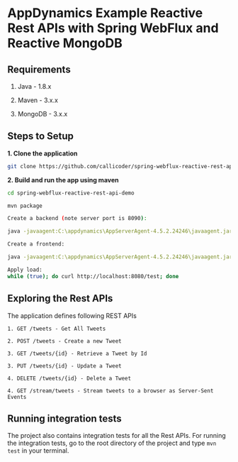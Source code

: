 # AppDynamics Example Reactive Rest APIs with Spring WebFlux and Reactive MongoDB


## Requirements

1. Java - 1.8.x

2. Maven - 3.x.x

3. MongoDB - 3.x.x

## Steps to Setup

**1. Clone the application**

```bash
git clone https://github.com/callicoder/spring-webflux-reactive-rest-api-demo.git
```

**2. Build and run the app using maven**

```bash
cd spring-webflux-reactive-rest-api-demo

mvn package

Create a backend (note server port is 8090):

java -javaagent:C:\appdynamics\AppServerAgent-4.5.2.24246\javaagent.jar -Dappagent.install.dir=C:\appdynamics\AppServerAgent-4.5.2.24246\ -Dappdynamics.agent.nodeName=WebFluxN -Dappdynamics.agent.tierName=WebFluxT -Dallow.unsigned.sdk.extension.jars=true -jar webflux-demo-0.0.1-SNAPSHOT.jar --server.port=8090

Create a frontend:

java -javaagent:C:\appdynamics\AppServerAgent-4.5.2.24246\javaagent.jar -Dappagent.install.dir=C:\appdynamics\AppServerAgent-4.5.2.24246\ -Dappdynamics.agent.nodeName=WebFluxN2 -Dappdynamics.agent.tierName=WebFluxT2 -Dallow.unsigned.sdk.extension.jars=true -jar webflux-demo-0.0.1-SNAPSHOT.jar

Apply load:
while (true); do curl http://localhost:8080/test; done


```

## Exploring the Rest APIs

The application defines following REST APIs

```
1. GET /tweets - Get All Tweets

2. POST /tweets - Create a new Tweet

3. GET /tweets/{id} - Retrieve a Tweet by Id

3. PUT /tweets/{id} - Update a Tweet

4. DELETE /tweets/{id} - Delete a Tweet

4. GET /stream/tweets - Stream tweets to a browser as Server-Sent Events
```

## Running integration tests

The project also contains integration tests for all the Rest APIs. For running the integration tests, go to the root directory of the project and type `mvn test` in your terminal.
